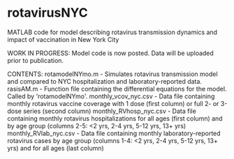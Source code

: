 # rotavirusNYC
MATLAB code for model describing rotavirus transmission dynamics and impact of vaccination in New York City

WORK IN PROGRESS: Model code is now posted. Data will be uploaded prior to publication.

CONTENTS:
rotamodelNYmo.m - Simulates rotavirus transmission model and compared to NYC hospitalization and laboratory-reported data.
rasisAM.m - Function file containing the differential equations for the model. Called by 'rotamodelNYmo'.
monthly_vcov_nyc.csv - Data file containing monthly rotavirus vaccine coverage with 1 dose (first column) or full 2- or 3-dose series (second column)
monthly_RVhosp_nyc.csv - Data file containing monthly rotavirus hospitalizations for all ages (first column) and by age group (columns 2-5: <2 yrs, 2-4 yrs, 5-12 yrs, 13+ yrs)
monthly_RVlab_nyc.csv - Data file containing monthly laboratory-reported rotavirus cases by age group (columns 1-4: <2 yrs, 2-4 yrs, 5-12 yrs, 13+ yrs) and for all ages (last column)
